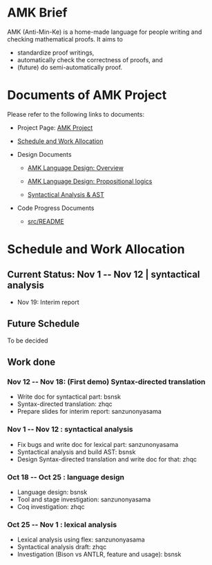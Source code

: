 # AMK Brief
AMK (Anti-Min-Ke) is a home-made language for people writing and checking mathematical proofs. It aims to
- standardize proof writings, 
- automatically check the correctness of proofs, and
- (future) do semi-automatically proof.

# Documents of AMK Project
Please refer to the following links to documents:

- Project Page: [AMK Project](https://bsnsk.github.io/AMK)

- [Schedule and Work Allocation](#schedule)

- Design Documents

	- [AMK Language Design: Overview](docs/language_design.md)

	- [AMK Language Design: Propositional logics](docs/ld_propositional_logics.md)

	- [Syntactical Analysis & AST](docs/syntax.md)

- Code Progress Documents
	
	- [src/README](src/README.md)

<h1 id="schedule"> Schedule and Work Allocation</h1>

## Current Status: Nov 1 -- Nov 12 | syntactical analysis

- Nov 19: Interim report

## Future Schedule

To be decided

## Work done

### Nov 12 -- Nov 18: (First demo) Syntax-directed translation

- Write doc for syntactical part: bsnsk
- Syntax-directed translation: zhqc
- Prepare slides for interim report: sanzunonyasama

### Nov 1 -- Nov 12 : syntactical analysis

- Fix bugs and write doc for lexical part: sanzunonyasama
- Syntactical analysis and build AST: bsnsk
- Design Syntax-directed translation and write doc for that: zhqc

### Oct 18 -- Oct 25 : language design

- Language design: bsnsk
- Tool and stage investigation: sanzunonyasama
- Coq investigation: zhqc

### Oct 25 -- Nov 1 : lexical analysis

- Lexical analysis using flex: sanzunonyasama
- Syntactical analysis draft: zhqc
- Investigation (Bison vs ANTLR, feature and usage): bsnsk

